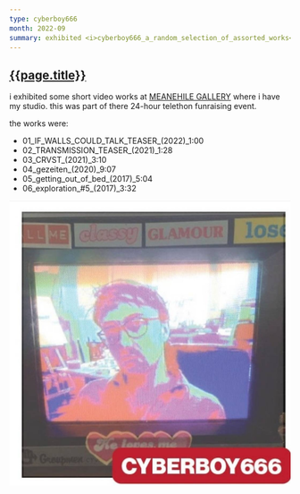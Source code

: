 ```yaml
---
type: cyberboy666
month: 2022-09
summary: exhibited <i>cyberboy666_a_random_selection_of_assorted_works</i> at meanwhile gallery fundraiser wellington, nz
---
```


## [ {{page.title}} ]({{page.url}})

i exhibited some short video works at [MEANEHILE GALLERY](https://www.meanwhilegallery.com/) where i have my studio. this was part of there 24-hour telethon funraising event.

the works were:

- 01_IF_WALLS_COULD_TALK_TEASER_(2022)_1:00
- 02_TRANSMISSION_TEASER_(2021)_1:28
- 03_CRVST_(2021)_3:10
- 04_gezeiten_(2020)_9:07
- 05_getting_out_of_bed_(2017)_5:04
- 06_exploration_#5_(2017)_3:32

![meanwhile](/images/cyberboy666/meanwhile_01.jpeg)
